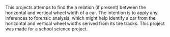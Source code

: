 This projects attemps to find the a relation (if present) between the horizontal and vertical wheel width of a car. The intention is to apply any inferences to forensic analysis, which might help identify a car from the horizontal and vertical wheel widths serived from its tire tracks.
This project was made for a school science project.
